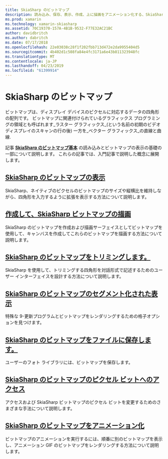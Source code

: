 ```yaml
---
title: SkiaSharp のビットマップ
description: 読み込み、保存、表示、作成、上に描画をアニメーション化する、SkiaSharp ビットマップのビットにアクセスする方法について説明します。
ms.prod: xamarin
ms.technology: xamarin-skiasharp
ms.assetid: 70C19370-157A-4B1B-9532-F77E32AC21BC
author: davidbritch
ms.author: dabritch
ms.date: 07/17/2018
ms.openlocfilehash: 22e03038c28f1f202fbb713d472e2da9955404d5
ms.sourcegitcommit: 4b402d1c508fa84e4fc3171a6e43b811323948fc
ms.translationtype: MT
ms.contentlocale: ja-JP
ms.lasthandoff: 04/23/2019
ms.locfileid: "61399914"
---
```

# <a name="skiasharp-bitmaps"></a>SkiaSharp のビットマップ

ビットマップは、ディスプレイ デバイスのピクセルに対応するデータの四角形の配列です。 ビットマップに関連付けられているグラフィックス プログラミングの領域とも呼ばれます_ラスター グラフィックス_(という名前の初期のビデオ ディスプレイのスキャンの行の後) 一方を_ベクター グラフィックス_の直線と曲線. 

記事 **[SkiaSharp のビットマップ基本](../basics/bitmaps.md)** の読み込みとビットマップの表示の基礎の一部について説明します。 これらの記事では、入門記事で説明した概念に展開します。

## <a name="displaying-skiasharp-bitmapsdisplayingmd"></a>[SkiaSharp のビットマップの表示](displaying.md)

SkiaSharp、ネイティブのピクセルのビットマップのサイズや縦横比を維持しながら、四角形を入力するように拡張を表示する方法について説明します。

## <a name="creating-and-drawing-on-skiasharp-bitmapsdrawingmd"></a>[作成して、SkiaSharp ビットマップの描画](drawing.md)

SkiaSharp のビットマップを作成および描画サーフェイスとしてビットマップを使用して、キャンバスを作成してこれらのビットマップを描画する方法について説明します。

## <a name="cropping-skiasharp-bitmapscroppingmd"></a>[SkiaSharp のビットマップをトリミングします。](cropping.md)

SkiaSharp を使用して、トリミングする四角形を対話形式で記述するためのユーザー インターフェイスを設計する方法について説明します。

## <a name="segmented-display-of-skiasharp-bitmapssegmentedmd"></a>[SkiaSharp のビットマップのセグメント化された表示](segmented.md)

特殊な 9-更新プログラムとビットマップをレンダリングするための格子オプションを見つけます。

## <a name="saving-skiasharp-bitmaps-to-filessavingmd"></a>[SkiaSharp のビットマップをファイルに保存します。](saving.md)

ユーザーのフォト ライブラリには、ビットマップを保存します。

## <a name="accessing-skiasharp-bitmap-pixel-bitspixel-bitsmd"></a>[SkiaSharp のビットマップのピクセル ビットへのアクセス](pixel-bits.md)

アクセスおよび SkiaSharp ビットマップのピクセル ビットを変更するためのさまざまな手法について説明します。

## <a name="animating-skiasharp-bitmapsanimatingmd"></a>[SkiaSharp のビットマップをアニメーション化](animating.md)

ビットマップのアニメーションを実行するには、順番に別のビットマップを表示し、アニメーション GIF のビットマップをレンダリングする方法について説明します。
